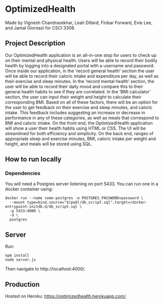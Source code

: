 # OptimizedHealth

Made by Vignesh Chandrasekhar, Leah Dillard, Finbar Forward, Evie Lee, and Jamal Giornazi for CSCI 3308.

## Project Description

Our OptimizedHealth application is an all-in-one stop for users to check up on their mental and physical health. Users will be able to record their bodily health by logging into a designated portal with a username and password. Once inside our application, in the ‘record general health’ section the user will be able to record their caloric intake and expenditure per day, as well as their exercise and sleep minutes. In the ‘record mental health’ section, the user will be able to record their daily mood and compare this to their general health habits to see if they are correlated. In the ‘BMI calculator’ section, the user can input their weight and height to calculate their corresponding BMI. Based on all of these factors, there will be an option for the user to get feedback on their exercise and sleep minutes, and caloric intake. This feedback includes suggesting an increase or decrease in performance in any of these categories, as well as meals that correspond to BMI and caloric intake. On the front end, the OptimizedHealth application will show a user their health habits using HTML or CSS. The UI will be streamlined for both efficiency and simplicity. On the back end, ranges of appropriate sleep and exercise minutes, BMI, caloric intake per weight and height, and meals will be stored using SQL.

## How to run locally

### Dependencies

You will need a Postgres server listening on port 5433. You can run one in a docker container using:

```shell
docker run --name some-postgres -e POSTGRES_PASSWORD=password \
  --mount type=bind,source="$(pwd)/db_script.sql",target=/docker-entrypoint-initdb.d/db_script.sql \
  -p 5433:4000 \
  -d \
  postgres
```

## Server

Run:

```shell
npm install
node server.js
```

Then navigate to http://localhost:4000/.

## Production

Hosted on Heroku: https://optimizedhealth.herokuapp.com/.
